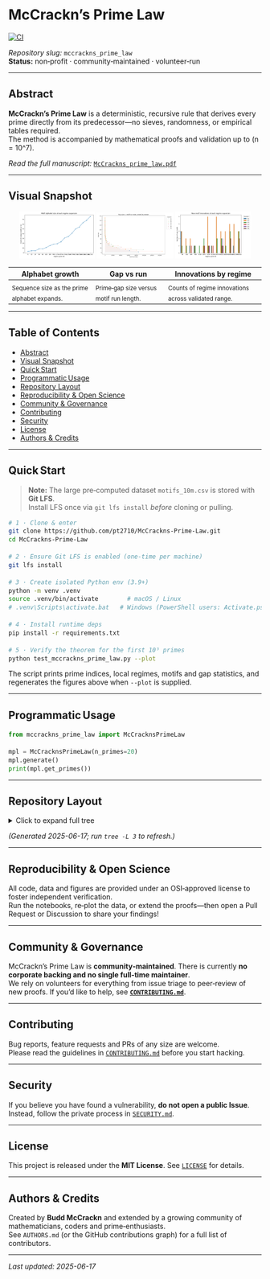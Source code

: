 
# McCrackn’s Prime Law
[![CI](https://github.com/pt2710/McCrackns-Prime-Law/actions/workflows/ci.yml/badge.svg)](https://github.com/pt2710/McCrackns-Prime-Law/actions/workflows/ci.yml)

_Repository slug:_ `mccrackns_prime_law`  
**Status:** non‑profit · community‑maintained · volunteer‑run

---

## Abstract
**McCrackn’s Prime Law** is a deterministic, recursive rule that derives every prime directly from its predecessor—no sieves, randomness, or empirical tables required.  
The method is accompanied by mathematical proofs and validation up to \(n = 10^7\).

*Read the full manuscript:* [`McCrackns_prime_law.pdf`](./McCrackns_prime_law.pdf)

---

## Visual Snapshot

<p align="center">
  <img src="figures_visible/alphabet_growth.png" alt="Alphabet growth" width="30%"/>
  <img src="figures_visible/gap_vs_run.png" alt="Gap vs run" width="30%"/>
  <img src="figures_visible/innovations_by_regime.png" alt="Innovations by regime" width="30%"/>
</p>

| Alphabet growth | Gap vs run | Innovations by regime |
| --------------- | ---------- | --------------------- |
| <sub>Sequence size as the prime alphabet expands.</sub> | <sub>Prime‑gap size versus motif run length.</sub> | <sub>Counts of regime innovations across validated range.</sub> |

---

## Table of Contents
- [Abstract](#abstract)
- [Visual Snapshot](#visual-snapshot)
- [Quick Start](#quick-start)
- [Programmatic Usage](#programmatic-usage)
- [Repository Layout](#repository-layout)
- [Reproducibility & Open Science](#reproducibility--open-science)
- [Community & Governance](#community--governance)
- [Contributing](#contributing)
- [Security](#security)
- [License](#license)
- [Authors & Credits](#authors--credits)

---

## Quick Start

> **Note:** The large pre‑computed dataset `motifs_10m.csv` is stored with **Git LFS**.  
> Install LFS once via `git lfs install` *before* cloning or pulling.

```bash
# 1 · Clone & enter
git clone https://github.com/pt2710/McCrackns-Prime-Law.git
cd McCrackns-Prime-Law

# 2 · Ensure Git LFS is enabled (one‑time per machine)
git lfs install

# 3 · Create isolated Python env (3.9+)
python -m venv .venv
source .venv/bin/activate        # macOS / Linux
# .venv\Scripts\activate.bat   # Windows (PowerShell users: Activate.ps1)

# 4 · Install runtime deps
pip install -r requirements.txt

# 5 · Verify the theorem for the first 10⁵ primes
python test_mccrackns_prime_law.py --plot
```

The script prints prime indices, local regimes, motifs and gap statistics, and regenerates the figures above when `--plot` is supplied.

---

## Programmatic Usage

```python
from mccrackns_prime_law import McCracknsPrimeLaw

mpl = McCracknsPrimeLaw(n_primes=20)
mpl.generate()
print(mpl.get_primes())
```

---

## Repository Layout

<details>
<summary>Click to expand full tree</summary>

```
mccrackns_prime_law/
├── .github/
│   └── workflows/
│       └── ci.yml                 # CI pipeline (pytest + lint)
├── .gitattributes                 # Git LFS patterns
├── configs/
│   └── default.yaml               # Tunable parameters
├── docs/
│   └── notes/                     # Extended derivations & experiments
├── figures/                       # Paper‑ready static SVG/PNG
├── figures_visible/               # Interactive PNGs & CSVs (LFS pointers)
│   ├── alphabet_growth.png
│   ├── gap_vs_run.png
│   └── innovations_by_regime.png
├── src/
│   ├── __init__.py
│   ├── prime_utils.py             # Core helpers
│   ├── sequence_generators.py     # Alternative implementations
│   └── visualise.py               # Plot helpers
├── tests/
│   ├── __init__.py
│   ├── test_basic.py
│   └── test_regressions.py
├── McCrackns_prime_law.pdf        # Formal manuscript
├── mccrackns_prime_law.py         # Single‑file reference implementation
├── next_prime.py                  # CLI helper
├── numbers_domains.py             # Support module
├── compute_motifs.py              # Data‑generation script
├── motifs_10m.csv                 # Pre‑computed dataset (Git LFS pointer)
├── LICENSE                        # MIT License
├── README.md                      # Project overview (this file)
├── CONTRIBUTING.md                # Contribution guidelines
├── SECURITY.md                    # Responsible‑disclosure policy
├── requirements.txt               # Runtime dependencies
└── requirements-dev.txt           # Dev/test tooling (black, ruff, pytest)
```
</details>

*(Generated 2025-06-17; run `tree -L 3` to refresh.)*

---

## Reproducibility & Open Science
All code, data and figures are provided under an OSI‑approved license to foster independent verification.  
Run the notebooks, re‑plot the data, or extend the proofs—then open a Pull Request or Discussion to share your findings!

---

## Community & Governance
McCrackn’s Prime Law is **community‑maintained**. There is currently **no corporate backing and no single full‑time maintainer**.  
We rely on volunteers for everything from issue triage to peer‑review of new proofs. If you’d like to help, see **[`CONTRIBUTING.md`](./CONTRIBUTING.md)**.

---

## Contributing
Bug reports, feature requests and PRs of any size are welcome.  
Please read the guidelines in [`CONTRIBUTING.md`](./CONTRIBUTING.md) before you start hacking.

---

## Security
If you believe you have found a vulnerability, **do not open a public Issue**.  
Instead, follow the private process in [`SECURITY.md`](./SECURITY.md).

---

## License
This project is released under the **MIT License**. See [`LICENSE`](./LICENSE) for details.

---

## Authors & Credits
Created by **Budd McCrackn** and extended by a growing community of mathematicians, coders and prime‑enthusiasts.  
See `AUTHORS.md` (or the GitHub contributions graph) for a full list of contributors.

---

_Last updated: 2025-06-17_

